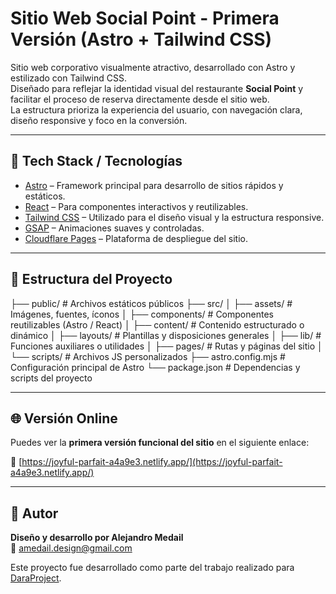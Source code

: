 # Sitio Web Social Point - Primera Versión (Astro + Tailwind CSS)

Sitio web corporativo visualmente atractivo, desarrollado con Astro y estilizado con Tailwind CSS.  
Diseñado para reflejar la identidad visual del restaurante **Social Point** y facilitar el proceso de reserva directamente desde el sitio web.  
La estructura prioriza la experiencia del usuario, con navegación clara, diseño responsive y foco en la conversión.

---

## 🚀 Tech Stack / Tecnologías

- [Astro](https://astro.build/) – Framework principal para desarrollo de sitios rápidos y estáticos.
- [React](https://react.dev/) – Para componentes interactivos y reutilizables.
- [Tailwind CSS](https://tailwindcss.com/) – Utilizado para el diseño visual y la estructura responsive.
- [GSAP](https://gsap.com/) – Animaciones suaves y controladas.
- [Cloudflare Pages](https://pages.cloudflare.com/) – Plataforma de despliegue del sitio.

---

## 📁 Estructura del Proyecto

├── public/                 # Archivos estáticos públicos
├── src/
│   ├── assets/             # Imágenes, fuentes, íconos
│   ├── components/         # Componentes reutilizables (Astro / React)
│   ├── content/            # Contenido estructurado o dinámico
│   ├── layouts/            # Plantillas y disposiciones generales
│   ├── lib/                # Funciones auxiliares o utilidades
│   ├── pages/              # Rutas y páginas del sitio
│   └── scripts/            # Archivos JS personalizados
├── astro.config.mjs        # Configuración principal de Astro
└── package.json            # Dependencias y scripts del proyecto


---

## 🌐 Versión Online

Puedes ver la **primera versión funcional del sitio** en el siguiente enlace:

🔗 [https://joyful-parfait-a4a9e3.netlify.app/](https://joyful-parfait-a4a9e3.netlify.app/)

---

## 👤 Autor

**Diseño y desarrollo por Alejandro Medail**  
📧 [amedail.design@gmail.com](mailto:amedail.design@gmail.com)

Este proyecto fue desarrollado como parte del trabajo realizado para [DaraProject](https://daraproject.com/).
